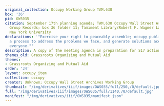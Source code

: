 ```yaml
---
original_collection: Occupy Working Group TAM.630
box: '36'
pid: OWS035
citation: September 17th planning agenda; TAM.630 Occupy Wall Street Archives Working
  Group Records; box 36 folder 11; Tamiment Library/Robert F. Wagner Labor Archives,
  New York University
declarations: '"Exercise your right to peaceably assemble; occupy public space;  create
  a process to address the problems we face, and generate solutions accessible to
  everyone."'
description: A copy of the meeting agenda in preparation for S17 actions
themes_old: Grassroots Organizing and Mutual Aid
themes:
- Grassroots Organizing and Mutual Aid
order: '34'
layout: occupy_item
collection: occupy
creator: Unknown; Occupy Wall Street Archives Working Group
thumbnail: "/img/derivatives/iiif/images/OWS035/full/250,/0/default.jpg"
full: "/img/derivatives/iiif/images/OWS035/full/1140,/0/default.jpg"
manifest: "/img/derivatives/iiif/OWS035/manifest.json"
---
```

